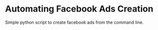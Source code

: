 # Automating Facebook Ads Creation

Simple python script to create facebook ads from the command line.
